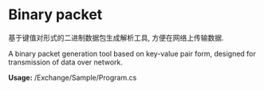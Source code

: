 # Binary packet
<p>基于键值对形式的二进制数据包生成解析工具, 方便在网络上传输数据.<p>
<p>A binary packet generation tool based on key-value pair form, designed for transmission of data over network.<p>
<p><strong>Usage:</strong> /Exchange/Sample/Program.cs</p>
